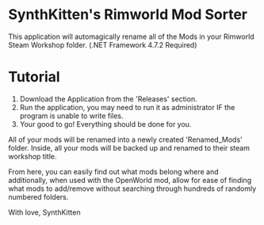 # SynthKitten's Rimworld Mod Sorter
This application will automagically rename all of the Mods in your Rimworld Steam Workshop folder. (.NET Framework 4.7.2 Required)

# Tutorial

1. Download the Application from the 'Releases' section.
2. Run the application, you may need to run it as administrator IF the program is unable to write files.
3. Your good to go! Everything should be done for you.

All of your mods will be renamed into a newly created 'Renamed_Mods' folder. Inside, all your mods will be backed up and renamed to their steam workshop title.

From here, you can easily find out what mods belong where and additionally, when used with the OpenWorld mod, allow for ease of finding what mods to add/remove without searching through hundreds of randomly numbered folders.

With love,
SynthKitten
